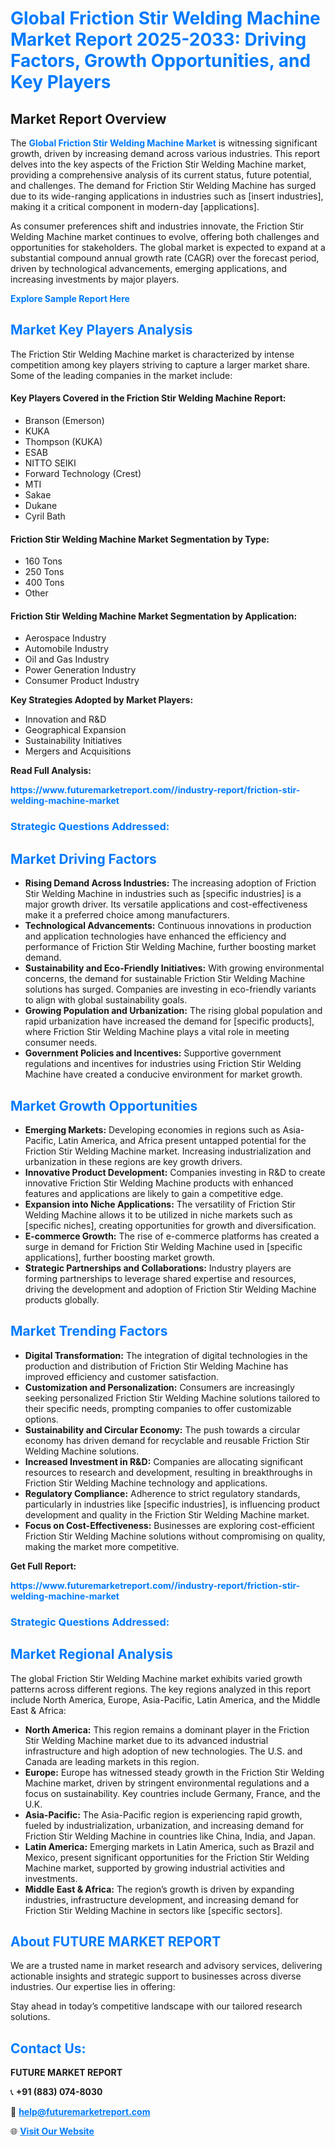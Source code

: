 <h1 style="color: #007BFF;">Global Friction Stir Welding Machine Market Report 2025-2033: Driving Factors, Growth Opportunities, and Key Players</h1>

<section id="overview">
<h2>Market Report Overview</h2>
<p>The <a href="https://www.futuremarketreport.com//industry-report/friction-stir-welding-machine-market" style="color: #007BFF; text-decoration: none;"><strong>Global Friction Stir Welding Machine Market</strong></a> is witnessing significant growth, driven by increasing demand across various industries. This report delves into the key aspects of the Friction Stir Welding Machine market, providing a comprehensive analysis of its current status, future potential, and challenges. The demand for Friction Stir Welding Machine has surged due to its wide-ranging applications in industries such as [insert industries], making it a critical component in modern-day [applications].</p>
<p>As consumer preferences shift and industries innovate, the Friction Stir Welding Machine market continues to evolve, offering both challenges and opportunities for stakeholders. The global market is expected to expand at a substantial compound annual growth rate (CAGR) over the forecast period, driven by technological advancements, emerging applications, and increasing investments by major players.</p>
</section>

<section id="overview">
<p><a href="https://www.futuremarketreport.com//request-sample/reportId=50600" style="color: #007BFF; text-decoration: none;"><strong>Explore Sample Report Here</strong></a></p>
</section>

<section id="key-players">
<h2 style="color: #007BFF;">Market Key Players Analysis</h2>
<p>The Friction Stir Welding Machine market is characterized by intense competition among key players striving to capture a larger market share. Some of the leading companies in the market include:</p>
<h4>Key Players Covered in the Friction Stir Welding Machine Report:</h4>
<ul><li>Branson (Emerson)</li><li>KUKA</li><li>Thompson (KUKA)</li><li>ESAB</li><li>NITTO SEIKI</li><li>Forward Technology (Crest)</li><li>MTI</li><li>Sakae</li><li>Dukane</li><li>Cyril Bath</li></ul>
<h4>Friction Stir Welding Machine Market Segmentation by Type:</h4>
<ul><li>160 Tons</li><li>250 Tons</li><li>400 Tons</li><li>Other</li></ul>

<h4>Friction Stir Welding Machine Market Segmentation by Application:</h4>
<ul><li>Aerospace Industry</li><li>Automobile Industry</li><li>Oil and Gas Industry</li><li>Power Generation Industry</li><li>Consumer Product Industry</li></ul>
<p><strong>Key Strategies Adopted by Market Players:</strong></p>
<ul>
<li>Innovation and R&D</li>
<li>Geographical Expansion</li>
<li>Sustainability Initiatives</li>
<li>Mergers and Acquisitions</li>
</ul>
</section>

<section>
<p><strong>Read Full Analysis: </strong></p><a href="https://www.futuremarketreport.com//industry-report/friction-stir-welding-machine-market" style="color: #007BFF; text-decoration: none;"><strong>https://www.futuremarketreport.com//industry-report/friction-stir-welding-machine-market</strong></a>
<h3 style="color: #007BFF;">Strategic Questions Addressed:</h3>
</section>

<section id="driving-factors">
<h2 style="color: #007BFF;">Market Driving Factors</h2>
<ul>
<li><strong>Rising Demand Across Industries:</strong> The increasing adoption of Friction Stir Welding Machine in industries such as [specific industries] is a major growth driver. Its versatile applications and cost-effectiveness make it a preferred choice among manufacturers.</li>
<li><strong>Technological Advancements:</strong> Continuous innovations in production and application technologies have enhanced the efficiency and performance of Friction Stir Welding Machine, further boosting market demand.</li>
<li><strong>Sustainability and Eco-Friendly Initiatives:</strong> With growing environmental concerns, the demand for sustainable Friction Stir Welding Machine solutions has surged. Companies are investing in eco-friendly variants to align with global sustainability goals.</li>
<li><strong>Growing Population and Urbanization:</strong> The rising global population and rapid urbanization have increased the demand for [specific products], where Friction Stir Welding Machine plays a vital role in meeting consumer needs.</li>
<li><strong>Government Policies and Incentives:</strong> Supportive government regulations and incentives for industries using Friction Stir Welding Machine have created a conducive environment for market growth.</li>
</ul>
</section>

<section id="growth-opportunities">
<h2 style="color: #007BFF;">Market Growth Opportunities</h2>
<ul>
<li><strong>Emerging Markets:</strong> Developing economies in regions such as Asia-Pacific, Latin America, and Africa present untapped potential for the Friction Stir Welding Machine market. Increasing industrialization and urbanization in these regions are key growth drivers.</li>
<li><strong>Innovative Product Development:</strong> Companies investing in R&D to create innovative Friction Stir Welding Machine products with enhanced features and applications are likely to gain a competitive edge.</li>
<li><strong>Expansion into Niche Applications:</strong> The versatility of Friction Stir Welding Machine allows it to be utilized in niche markets such as [specific niches], creating opportunities for growth and diversification.</li>
<li><strong>E-commerce Growth:</strong> The rise of e-commerce platforms has created a surge in demand for Friction Stir Welding Machine used in [specific applications], further boosting market growth.</li>
<li><strong>Strategic Partnerships and Collaborations:</strong> Industry players are forming partnerships to leverage shared expertise and resources, driving the development and adoption of Friction Stir Welding Machine products globally.</li>
</ul>
</section>

<section id="trending-factors">
<h2 style="color: #007BFF;">Market Trending Factors</h2>
<ul>
<li><strong>Digital Transformation:</strong> The integration of digital technologies in the production and distribution of Friction Stir Welding Machine has improved efficiency and customer satisfaction.</li>
<li><strong>Customization and Personalization:</strong> Consumers are increasingly seeking personalized Friction Stir Welding Machine solutions tailored to their specific needs, prompting companies to offer customizable options.</li>
<li><strong>Sustainability and Circular Economy:</strong> The push towards a circular economy has driven demand for recyclable and reusable Friction Stir Welding Machine solutions.</li>
<li><strong>Increased Investment in R&D:</strong> Companies are allocating significant resources to research and development, resulting in breakthroughs in Friction Stir Welding Machine technology and applications.</li>
<li><strong>Regulatory Compliance:</strong> Adherence to strict regulatory standards, particularly in industries like [specific industries], is influencing product development and quality in the Friction Stir Welding Machine market.</li>
<li><strong>Focus on Cost-Effectiveness:</strong> Businesses are exploring cost-efficient Friction Stir Welding Machine solutions without compromising on quality, making the market more competitive.</li>
</ul>
</section>

<section>
<p><strong>Get Full Report: </strong></p><a href="https://www.futuremarketreport.com//industry-report/friction-stir-welding-machine-market" style="color: #007BFF; text-decoration: none;"><strong>https://www.futuremarketreport.com//industry-report/friction-stir-welding-machine-market</strong></a>
<h3 style="color: #007BFF;">Strategic Questions Addressed:</h3>
</section>


<section id="regional-analysis">
<h2 style="color: #007BFF;">Market Regional Analysis</h2>
<p>The global Friction Stir Welding Machine market exhibits varied growth patterns across different regions. The key regions analyzed in this report include North America, Europe, Asia-Pacific, Latin America, and the Middle East & Africa:</p>
<ul>
<li><strong>North America:</strong> This region remains a dominant player in the Friction Stir Welding Machine market due to its advanced industrial infrastructure and high adoption of new technologies. The U.S. and Canada are leading markets in this region.</li>
<li><strong>Europe:</strong> Europe has witnessed steady growth in the Friction Stir Welding Machine market, driven by stringent environmental regulations and a focus on sustainability. Key countries include Germany, France, and the U.K.</li>
<li><strong>Asia-Pacific:</strong> The Asia-Pacific region is experiencing rapid growth, fueled by industrialization, urbanization, and increasing demand for Friction Stir Welding Machine in countries like China, India, and Japan.</li>
<li><strong>Latin America:</strong> Emerging markets in Latin America, such as Brazil and Mexico, present significant opportunities for the Friction Stir Welding Machine market, supported by growing industrial activities and investments.</li>
<li><strong>Middle East & Africa:</strong> The region’s growth is driven by expanding industries, infrastructure development, and increasing demand for Friction Stir Welding Machine in sectors like [specific sectors].</li>
</ul>
</section>

<footer>
<h2 style="color: #007BFF;">About FUTURE MARKET REPORT</h2>
<p>We are a trusted name in market research and advisory services, delivering actionable insights and strategic support to businesses across diverse industries. Our expertise lies in offering:</p>

<p>Stay ahead in today’s competitive landscape with our tailored research solutions.</p>

<h2 style="color: #007BFF;">Contact Us:</h2>
<p><strong>FUTURE MARKET REPORT</strong></p>
<p>📞 <strong>+91 (883) 074-8030</strong></p>
<p>📧 <strong><a href="mailto:help@futuremarketreport.com" style="color: #007BFF;">help@futuremarketreport.com</a></strong></p>
<p>🌐 <strong><a href="https://www.futuremarketreport.com/" style="color: #007BFF;">Visit Our Website</a></strong></p>
</footer>